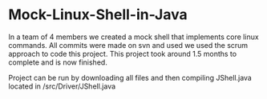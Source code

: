 # Mock-Linux-Shell-in-Java
In a team of 4 members we created a mock shell that implements core linux commands. All commits were made on svn and used we used the scrum approach to code this project. This project took around 1.5 months to complete and is now finished.

Project can be run by downloading all files and then compiling JShell.java located in /src/Driver/JShell.java
